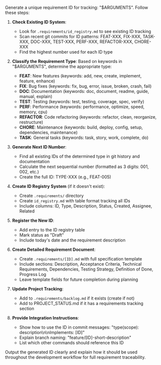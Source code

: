 Generate a unique requirement ID for tracking: "$ARGUMENTS". Follow these steps:

1. **Check Existing ID System**:
   - Look for `.requirements/id_registry.md` to see existing ID tracking
   - Scan recent git commits for ID patterns: FEAT-XXX, FIX-XXX, TASK-XXX, DOC-XXX, TEST-XXX, PERF-XXX, REFACTOR-XXX, CHORE-XXX
   - Find the highest number used for each ID type

2. **Classify the Requirement Type**:
   Based on keywords in "$ARGUMENTS", determine the appropriate type:
   - **FEAT**: New features (keywords: add, new, create, implement, feature, enhance)
   - **FIX**: Bug fixes (keywords: fix, bug, error, issue, broken, crash, fail)
   - **DOC**: Documentation (keywords: doc, document, readme, guide, manual, explain)
   - **TEST**: Testing (keywords: test, testing, coverage, spec, verify)
   - **PERF**: Performance (keywords: performance, optimize, speed, memory, cpu)
   - **REFACTOR**: Code refactoring (keywords: refactor, clean, reorganize, restructure)
   - **CHORE**: Maintenance (keywords: build, deploy, config, setup, dependencies, maintenance)
   - **TASK**: General tasks (keywords: task, story, work, complete, do)

3. **Generate Next ID Number**:
   - Find all existing IDs of the determined type in git history and documentation
   - Calculate the next sequential number (formatted as 3 digits: 001, 002, etc.)
   - Create the full ID: TYPE-XXX (e.g., FEAT-005)

4. **Create ID Registry System** (if it doesn't exist):
   - Create `.requirements/` directory
   - Create `id_registry.md` with table format tracking all IDs
   - Include columns: ID, Type, Description, Status, Created, Assignee, Related

5. **Register the New ID**:
   - Add entry to the ID registry table
   - Mark status as "Draft"
   - Include today's date and the requirement description

6. **Create Detailed Requirement Document**:
   - Create `.requirements/[ID].md` with full specification template
   - Include sections: Description, Acceptance Criteria, Technical Requirements, Dependencies, Testing Strategy, Definition of Done, Progress Log
   - Leave template fields for future completion during planning

7. **Update Project Tracking**:
   - Add to `.requirements/backlog.md` if it exists (create if not)
   - Add to PROJECT_STATUS.md if it has a requirements tracking section

8. **Provide Integration Instructions**:
   - Show how to use the ID in commit messages: "type(scope): description\n\nImplements: [ID]"
   - Explain branch naming: "feature/[ID]-short-description"
   - List which other commands should reference this ID

Output the generated ID clearly and explain how it should be used throughout the development workflow for full requirement traceability.